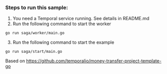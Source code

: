 ### Steps to run this sample:
1) You need a Temporal service running. See details in README.md
2) Run the following command to start the worker
```
go run saga/worker/main.go
```
3) Run the following command to start the example
```
go run saga/start/main.go
```

Based on https://github.com/temporalio/money-transfer-project-template-go
